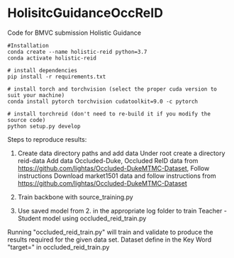 # HolisitcGuidanceOccReID
Code for BMVC submission Holistic Guidance


    #Installation
    conda create --name holistic-reid python=3.7
    conda activate holistic-reid

    # install dependencies
    pip install -r requirements.txt

    # install torch and torchvision (select the proper cuda version to suit your machine)
    conda install pytorch torchvision cudatoolkit=9.0 -c pytorch

    # install torchreid (don't need to re-build it if you modify the source code)
    python setup.py develop
    
Steps to reproduce results:
1. Create data directory paths and add data
Under root create a directory reid-data Add data Occluded-Duke, Occluded ReID data from 
https://github.com/lightas/Occluded-DukeMTMC-Dataset, Follow instructions
Download market1501 data and follow instructions from 
https://github.com/lightas/Occluded-DukeMTMC-Dataset

2. Train backbone with 
source_training.py

3. Use saved model from 2. in the appropriate log folder to train Teacher -Student model using 
occluded_reid_train.py

Running "occluded_reid_train.py" will train and validate to produce the results required for the given data set. Dataset define in the Key Word "target=" in occluded_reid_train.py

